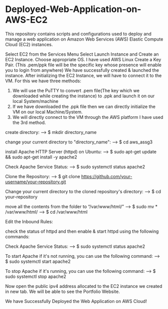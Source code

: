 # Deployed-Web-Application-on-AWS-EC2
This repository contains scripts and configurations used to deploy and manage a web application on Amazon Web Services (AWS) Elastic Compute Cloud (EC2) instances.

Select EC2 from the Services Menu
Select Launch Instance and Create an EC2 Instance. 
Choose appropriate OS. I have used AWS Linux
Create a Key Pair. (This .pem/ppk file will be the specific key whose presence will enable you to login from anywhere)
We have successfully created & launched the instance.
After initializing the EC2 Instance, we will have to connect it to the VM.
For this we have three methods:
 1. We will use the PuTTY to convert .pem file(The key which we downloaded while creating the instance) to .ppk and launch it on our local  System/machine
 2. If we have downloaded the .ppk file then we can directly initialize the VM on our local Machine/System.
 3. We will directly connect to the VM through the AWS platform
 I have used the 3rd method.


create directory: 
--> $ mkdir directory_name

change your current directory to "directory_name":
--> $ cd aws_assg3

install Apache HTTP Server (httpd) on Ubuntu:
--> $ sudo apt-get update && sudo apt-get install -y apache2

Check Apache Service Status:
--> $ sudo systemctl status apache2

Clone the Repository:
--> $ git clone https://github.com/your-username/your-repository.git

Change your current directory to the cloned repository's directory:
-->  $ cd your-repository

move all the contents from the folder to “/var/www/html/”
-->  $ sudo mv * /var/www/html/
-->  $ cd /var/www/html

Edit the Inbound Rules:

check the status of httpd and then enable & start httpd using the following commands:

Check Apache Service Status:
-->  $ sudo systemctl status apache2

To start Apache if it's not running, you can use the following command:
-->  $ sudo systemctl start apache2

To stop Apache if it's running, you can use the following command:
-->  $ sudo systemctl stop apache2


Now open the public ipv4 address allocated to the EC2 instance we created in new tab. We will be able to see the Portfolio Website.

We have Successfully Deployed the Web Application on AWS Cloud!



